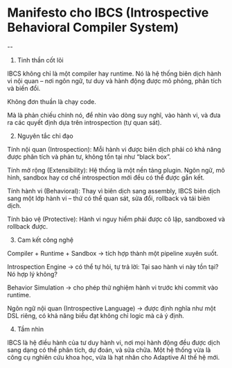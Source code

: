 # Manifesto cho IBCS (Introspective Behavioral Compiler System)
-- 
1. Tinh thần cốt lõi

IBCS không chỉ là một compiler hay runtime. Nó là hệ thống biên dịch hành vi nội quan – nơi ngôn ngữ, tư duy và hành động được mô phỏng, phân tích và biến đổi.

Không đơn thuần là chạy code.

Mà là phản chiếu chính nó, để nhìn vào dòng suy nghĩ, vào hành vi, và đưa ra các quyết định dựa trên introspection (tự quan sát).

2. Nguyên tắc chỉ đạo

Tính nội quan (Introspection): Mỗi hành vi được biên dịch phải có khả năng được phân tích và phản tư, không tồn tại như “black box”.

Tính mở rộng (Extensibility): Hệ thống là một nền tảng plugin. Ngôn ngữ, mô hình, sandbox hay cơ chế introspection mới đều có thể được gắn kết.

Tính hành vi (Behavioral): Thay vì biên dịch sang assembly, IBCS biên dịch sang một lớp hành vi – thứ có thể quan sát, sửa đổi, rollback và tái biên dịch.

Tính bảo vệ (Protective): Hành vi nguy hiểm phải được cô lập, sandboxed và rollback được.

3. Cam kết công nghệ

Compiler + Runtime + Sandbox → tích hợp thành một pipeline xuyên suốt.

Introspection Engine → có thể tự hỏi, tự trả lời: Tại sao hành vi này tồn tại? Nó hợp lý không?

Behavior Simulation → cho phép thử nghiệm hành vi trước khi commit vào runtime.

Ngôn ngữ nội quan (Introspective Language) → được định nghĩa như một DSL riêng, có khả năng biểu đạt không chỉ logic mà cả ý định.

4. Tầm nhìn

IBCS là hệ điều hành của tư duy hành vi, nơi mọi hành động đều được dịch sang dạng có thể phân tích, dự đoán, và sửa chữa.
Một hệ thống vừa là công cụ nghiên cứu khoa học, vừa là hạt nhân cho Adaptive AI thế hệ mới.

